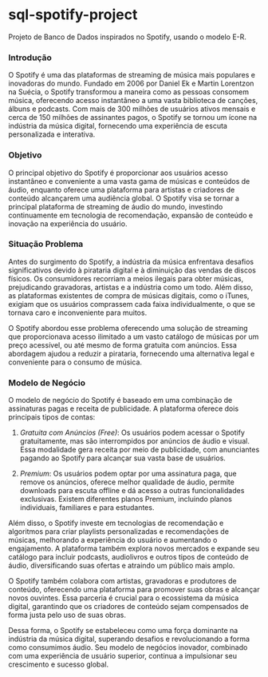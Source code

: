 # sql-spotify-project
Projeto de Banco de Dados inspirados no Spotify, usando o modelo E-R.

### Introdução

O Spotify é uma das plataformas de streaming de música mais populares e inovadoras do mundo. Fundado em 2006 por Daniel Ek e Martin Lorentzon na Suécia, o Spotify transformou a maneira como as pessoas consomem música, oferecendo acesso instantâneo a uma vasta biblioteca de canções, álbuns e podcasts. Com mais de 300 milhões de usuários ativos mensais e cerca de 150 milhões de assinantes pagos, o Spotify se tornou um ícone na indústria da música digital, fornecendo uma experiência de escuta personalizada e interativa.

### Objetivo

O principal objetivo do Spotify é proporcionar aos usuários acesso instantâneo e conveniente a uma vasta gama de músicas e conteúdos de áudio, enquanto oferece uma plataforma para artistas e criadores de conteúdo alcançarem uma audiência global. O Spotify visa se tornar a principal plataforma de streaming de áudio do mundo, investindo continuamente em tecnologia de recomendação, expansão de conteúdo e inovação na experiência do usuário.

### Situação Problema

Antes do surgimento do Spotify, a indústria da música enfrentava desafios significativos devido à pirataria digital e à diminuição das vendas de discos físicos. Os consumidores recorriam a meios ilegais para obter músicas, prejudicando gravadoras, artistas e a indústria como um todo. Além disso, as plataformas existentes de compra de músicas digitais, como o iTunes, exigiam que os usuários comprassem cada faixa individualmente, o que se tornava caro e inconveniente para muitos.

O Spotify abordou esse problema oferecendo uma solução de streaming que proporcionava acesso ilimitado a um vasto catálogo de músicas por um preço acessível, ou até mesmo de forma gratuita com anúncios. Essa abordagem ajudou a reduzir a pirataria, fornecendo uma alternativa legal e conveniente para o consumo de música.

### Modelo de Negócio

O modelo de negócio do Spotify é baseado em uma combinação de assinaturas pagas e receita de publicidade. A plataforma oferece dois principais tipos de contas:

1. *Gratuita com Anúncios (Free)*: Os usuários podem acessar o Spotify gratuitamente, mas são interrompidos por anúncios de áudio e visual. Essa modalidade gera receita por meio de publicidade, com anunciantes pagando ao Spotify para alcançar sua vasta base de usuários.

2. *Premium*: Os usuários podem optar por uma assinatura paga, que remove os anúncios, oferece melhor qualidade de áudio, permite downloads para escuta offline e dá acesso a outras funcionalidades exclusivas. Existem diferentes planos Premium, incluindo planos individuais, familiares e para estudantes.

Além disso, o Spotify investe em tecnologias de recomendação e algoritmos para criar playlists personalizadas e recomendações de músicas, melhorando a experiência do usuário e aumentando o engajamento. A plataforma também explora novos mercados e expande seu catálogo para incluir podcasts, audiolivros e outros tipos de conteúdo de áudio, diversificando suas ofertas e atraindo um público mais amplo.

O Spotify também colabora com artistas, gravadoras e produtores de conteúdo, oferecendo uma plataforma para promover suas obras e alcançar novos ouvintes. Essa parceria é crucial para o ecossistema da música digital, garantindo que os criadores de conteúdo sejam compensados de forma justa pelo uso de suas obras.

Dessa forma, o Spotify se estabeleceu como uma força dominante na indústria da música digital, superando desafios e revolucionando a forma como consumimos áudio. Seu modelo de negócios inovador, combinado com uma experiência de usuário superior, continua a impulsionar seu crescimento e sucesso global.
